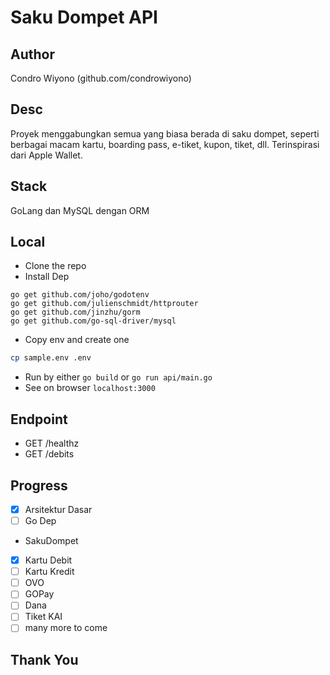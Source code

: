 # Saku Dompet API

## Author 
Condro Wiyono (github.com/condrowiyono)

## Desc
Proyek menggabungkan semua yang biasa berada di saku dompet, seperti berbagai macam kartu, boarding pass, e-tiket, kupon, tiket, dll. Terinspirasi dari Apple Wallet.

## Stack
GoLang dan MySQL dengan ORM

## Local
- Clone the repo
- Install Dep
```
go get github.com/joho/godotenv
go get github.com/julienschmidt/httprouter
go get github.com/jinzhu/gorm
go get github.com/go-sql-driver/mysql
```
- Copy env and create one
```sh
cp sample.env .env
```
- Run by either ```go build``` or ```go run api/main.go```
- See on browser ```localhost:3000```

## Endpoint
- GET /healthz
- GET /debits

## Progress
- [x] Arsitektur Dasar
- [ ] Go Dep
- SakuDompet
- [x] Kartu Debit
- [ ] Kartu Kredit
- [ ] OVO
- [ ] GOPay
- [ ] Dana
- [ ] Tiket KAI
- [ ] many more to come

## Thank You
